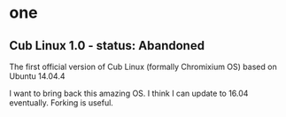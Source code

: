 # one
## Cub Linux 1.0 - status: Abandoned
The first official version of Cub Linux (formally Chromixium OS) based on Ubuntu 14.04.4

I want to bring back this amazing OS.
I think I can update to 16.04 eventually.
Forking is useful.


